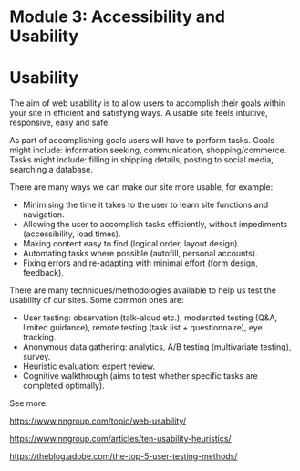 # Module 3: Accessibility and Usability

# Usability

The aim of web usability is to allow users to accomplish their goals within your site in efficient and satisfying ways. A usable site feels intuitive, responsive, easy and safe. 

As part of accomplishing goals users will have to perform tasks. Goals might include: information seeking, communication, shopping/commerce. Tasks might include: filling in shipping details, posting to social media, searching a database.

There are many ways we can make our site more usable, for example:  
- Minimising the time it takes to the user to learn site functions and navigation.
- Allowing the user to accomplish tasks efficiently, without impediments (accessibility, load times).
- Making content easy to find (logical order, layout design).
- Automating tasks where possible (autofill, personal accounts).
- Fixing errors and re-adapting with minimal effort (form design, feedback).


There are many techniques/methodologies available to help us test the usability of our sites. Some common ones are:
- User testing: observation (talk-aloud etc.), moderated testing (Q&A, limited guidance), remote testing (task list + questionnaire), eye tracking.
- Anonymous data gathering: analytics, A/B testing (multivariate testing), survey.
- Heuristic evaluation: expert review.
- Cognitive walkthrough (aims to test whether specific tasks are completed optimally).


See more:

https://www.nngroup.com/topic/web-usability/

https://www.nngroup.com/articles/ten-usability-heuristics/

https://theblog.adobe.com/the-top-5-user-testing-methods/
